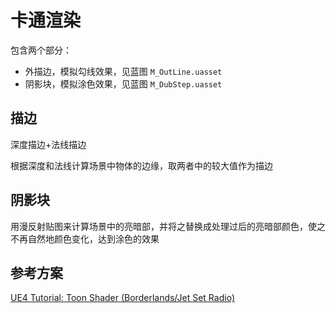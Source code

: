 # 卡通渲染

包含两个部分：
- 外描边，模拟勾线效果，见蓝图 `M_OutLine.uasset`
- 阴影块，模拟涂色效果，见蓝图 `M_DubStep.uasset`

## 描边

深度描边+法线描边

根据深度和法线计算场景中物体的边缘，取两者中的较大值作为描边

## 阴影块

用漫反射贴图来计算场景中的亮暗部，并将之替换成处理过后的亮暗部颜色，使之不再自然地颜色变化，达到涂色的效果

## 参考方案

[UE4 Tutorial: Toon Shader (Borderlands/Jet Set Radio)](https://www.youtube.com/watch?v=0UBNXneL1oo&t=225s&ab_channel=underscore)